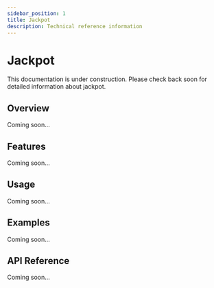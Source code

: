 ```yaml
---
sidebar_position: 1
title: Jackpot
description: Technical reference information
---
```


# Jackpot

This documentation is under construction. Please check back soon for detailed information about jackpot.

## Overview

Coming soon...

## Features

Coming soon...

## Usage

Coming soon...

## Examples

Coming soon...

## API Reference

Coming soon...
